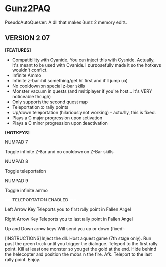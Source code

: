Gunz2PAQ
========

 PseudoAutoQuester: A dll that makes Gunz 2 memory edits.

VERSION 2.07
--------------

**[FEATURES]**
- Compatibility with Cyanide. You can inject this with Cyanide. Actually, it's meant to be used with Cyanide. I purposefully made it so the hotkeys wouldn't conflict.
- Infinite Ammo
- Infinite z-bar (hit something/get hit first and it'll jump up)
- No cooldown on special z-bar skills
- Monster vacuum in quests (and multiplayer if you're host... it's VERY noticeable though)
- Only supports the second quest map
- Teleportation to rally points
- Up/down teleportation (hilariously not working) - actually, this is fixed.
- Plays a C major progression upon activation
- Plays a C minor progression upon deactivation

**[HOTKEYS]**

NUMPAD 7

Toggle infinite Z-Bar and no cooldown on Z-Bar skills


NUMPAD 8

Toggle teleportation

NUMPAD 9

Toggle infinite ammo

--- TELEPORTATION ENABLED ---

Left Arrow Key
Teleports you to first rally point in Fallen Angel

Right Arrow Key
Teleports you to last rally point in Fallen Angel

Up and Down arrow keys
Will send you up or down (fixed!)


[INSTRUCTIONS]
Inject the dll.
Host a quest game (7th stage only).
Run past the green truck until you trigger the dialogue.
Teleport to the first rally point.
Kill at least one monster so you get the gold at the end.
Hide behind the helecopter and position the mobs in the fire.
Afk.
Teleport to the last rally point.
Enjoy.
